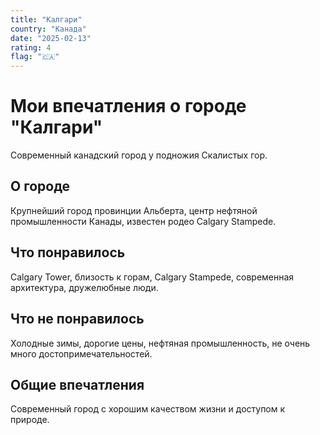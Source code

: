 ```yaml
---
title: "Калгари"
country: "Канада"
date: "2025-02-13"
rating: 4
flag: "🇨🇦"
---
```


# Мои впечатления о городе "Калгари"

Современный канадский город у подножия Скалистых гор.

## О городе

Крупнейший город провинции Альберта, центр нефтяной промышленности Канады, известен родео Calgary Stampede.

## Что понравилось

Calgary Tower, близость к горам, Calgary Stampede, современная архитектура, дружелюбные люди.

## Что не понравилось

Холодные зимы, дорогие цены, нефтяная промышленность, не очень много достопримечательностей.

## Общие впечатления

Современный город с хорошим качеством жизни и доступом к природе.
